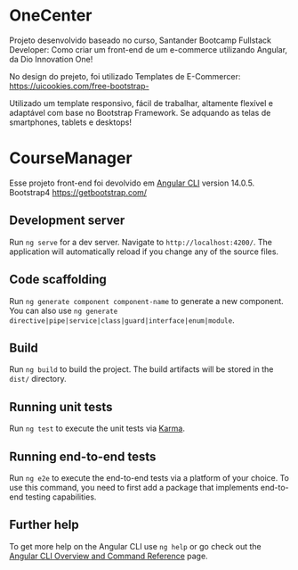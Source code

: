 # OneCenter

Projeto desenvolvido baseado no curso, Santander Bootcamp Fullstack Developer: Como criar um front-end de um e-commerce utilizando Angular, da Dio Innovation One!

No design do prejeto, foi utilizado Templates de E-Commercer: https://uicookies.com/free-bootstrap-

Utilizado um template responsivo, fácil de trabalhar, altamente flexível e adaptável com base no Bootstrap Framework. Se adquando as telas de smartphones, tablets e desktops!

# CourseManager

Esse projeto front-end foi devolvido em [Angular CLI](https://github.com/angular/angular-cli) version 14.0.5.
Bootstrap4 https://getbootstrap.com/


## Development server

Run `ng serve` for a dev server. Navigate to `http://localhost:4200/`. The application will automatically reload if you change any of the source files.

## Code scaffolding

Run `ng generate component component-name` to generate a new component. You can also use `ng generate directive|pipe|service|class|guard|interface|enum|module`.

## Build

Run `ng build` to build the project. The build artifacts will be stored in the `dist/` directory.

## Running unit tests

Run `ng test` to execute the unit tests via [Karma](https://karma-runner.github.io).

## Running end-to-end tests

Run `ng e2e` to execute the end-to-end tests via a platform of your choice. To use this command, you need to first add a package that implements end-to-end testing capabilities.

## Further help

To get more help on the Angular CLI use `ng help` or go check out the [Angular CLI Overview and Command Reference](https://angular.io/cli) page.
